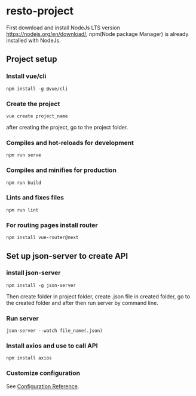 # resto-project
First download and install NodeJs LTS version https://nodejs.org/en/download/, npm(Node package Manager) is already installed with NodeJs.
## Project setup
### Install vue/cli 
```
npm install -g @vue/cli
```
### Create the project
```
vue create project_name   
```
after creating the project, go to the project folder.

### Compiles and hot-reloads for development
```
npm run serve
```
### Compiles and minifies for production
```
npm run build
```
### Lints and fixes files
```
npm run lint
```
### For routing pages install router
```
npm install vue-router@next
```
## Set up json-server to create API
### install json-server
```
npm install -g json-server
```
Then create folder in project folder, create .json file in created folder, go to the created folder and after then run server by command line.
### Run server
```
json-server --watch file_name(.json) 
```
### Install axios and use to call API
```
npm install axios
```
### Customize configuration
See [Configuration Reference](https://cli.vuejs.org/config/).
